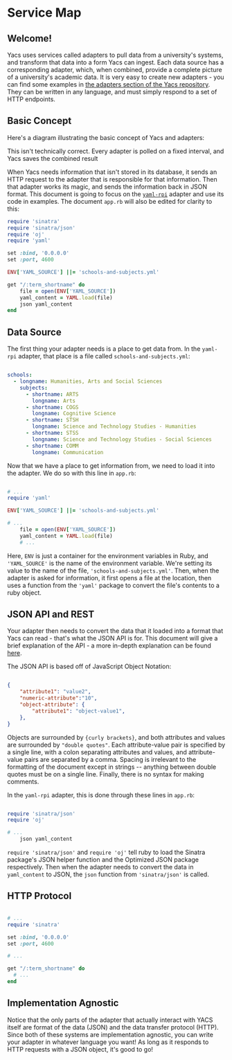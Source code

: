 <!--
-->
# Service Map

## Welcome!

Yacs uses services called adapters to pull data from a university's systems, and transform that data into a form Yacs can ingest.
Each data source has a corresponding adapter, which, when combined, provide a complete picture of a university's academic data.
It is very easy to create new adapters - you can find some examples in [the adapters section of the Yacs repository][yacs-adapters].
They can be written in any language, and must simply respond to a set of HTTP endpoints.

## Basic Concept
Here's a diagram illustrating the basic concept of Yacs and adapters:

<!-- ![alt-text](../_media/adaptersfig1.png) - ->
========  
DIAGRAM GOES HERE  
========  
<!-- TODO: Make diagram

-->

This isn't technically correct. Every adapter is polled on a fixed interval, and Yacs saves the combined result

When Yacs needs information that isn't stored in its database, it sends an HTTP request to the adapter that is responsible for that information. Then that adapter works its magic, and sends the information back in JSON format. This document is going to focus on the [`yaml-rpi`][yaml-rpi-adapter] adapter and use its code in examples. The document `app.rb` will also be edited for clarity to this:

``` ruby
require 'sinatra'
require 'sinatra/json'
require 'oj'
require 'yaml'

set :bind, '0.0.0.0'
set :port, 4600

ENV['YAML_SOURCE'] ||= 'schools-and-subjects.yml'

get "/:term_shortname" do
	file = open(ENV['YAML_SOURCE'])
	yaml_content = YAML.load(file)
	json yaml_content
end
```

## Data Source
The first thing your adapter needs is a place to get data from. In the `yaml-rpi` adapter, that place is a file called `schools-and-subjects.yml`:

```yml

schools:
  - longname: Humanities, Arts and Social Sciences
    subjects:
      - shortname: ARTS
        longname: Arts
      - shortname: COGS
        longname: Cognitive Science
      - shortname: STSH
        longname: Science and Technology Studies - Humanities
      - shortname: STSS
        longname: Science and Technology Studies - Social Sciences
      - shortname: COMM
        longname: Communication

```

Now that we have a place to get information from, we need to load it into the adapter. We do so with this line in `app.rb`:

``` ruby

# ...
require 'yaml'

ENV['YAML_SOURCE'] ||= 'schools-and-subjects.yml'

# ...
	file = open(ENV['YAML_SOURCE'])
	yaml_content = YAML.load(file)
	# ...
```

Here, `ENV` is just a container for the environment variables in Ruby, and `'YAML_SOURCE'` is the name of the environment variable. We're setting its value to the name of the file, `'schools-and-subjects.yml'`. Then, when the adapter is asked for information, it first opens a file at the location, then uses a function from the `'yaml'` package to convert the file's contents to a ruby object.

## JSON API and REST
Your adapter then needs to convert the data that it loaded into a format that Yacs can read - that's what the JSON API is for. This document will give a brief explanation of the API - a more in-depth explanation can be found [here][json-api].

The JSON API is based off of JavaScript Object Notation:

```JSON

{
	"attribute1": "value2",
	"numeric-attribute":"10",
	"object-attribute": {
		"attribute1": "object-value1",
	},
}

```

Objects are surrounded by `{curly brackets}`, and both attributes and values are surrounded by `"double quotes"`. Each attribute-value pair is specified by a single line, with a colon separating attributes and values, and attribute-value pairs are separated by a comma. Spacing is irrelevant to the formatting of the document except in strings -- anything between double quotes must be on a single line. Finally, there is no syntax for making comments.

In the `yaml-rpi` adapter, this is done through these lines in `app.rb`:

```ruby

require 'sinatra/json'
require 'oj'

# ...
	json yaml_content

```

`require 'sinatra/json'` and `require 'oj'` tell ruby to load the Sinatra package's JSON helper function and the Optimized JSON package respectively. Then when the adapter needs to convert the data in `yaml_content` to JSON, the `json` function from `'sinatra/json'` is called.


## HTTP Protocol

<!-- IDK what to do here, I don't really understand this part fully yet

-->

```ruby

# ...
require 'sinatra'

set :bind, '0.0.0.0'
set :port, 4600

# ...

get "/:term_shortname" do
  # ...
end

```

## Implementation Agnostic
Notice that the only parts of the adapter that actually interact with YACS itself are format of the data (JSON) and the data transfer protocol (HTTP). Since both of these systems are implementation agnostic, you can write your adapter in whatever language you want! As long as it responds to HTTP requests with a JSON object, it's good to go!

[yacs-adapters]: https://github.com/YACS-RCOS/yacs/tree/master/adapters
[yaml-rpi-adapter]: https://github.com/YACS-RCOS/yacs/tree/master/adapters/yaml-rpi
[json-api]: http://jsonapi.org/format/
<!-- -->

